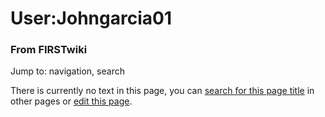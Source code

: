 

# User:Johngarcia01

### From FIRSTwiki

Jump to: navigation, search

There is currently no text in this page, you can [search for this page
title](Special:Search/Johngarcia01 "Special:Search/Johngarcia01" )
in other pages or [edit this
page](http://www.firstwiki.net/index.php?title=User:Johngarcia01&action=edit
"http://www.firstwiki.net/index.php?title=User:Johngarcia01&action=edit" ).

